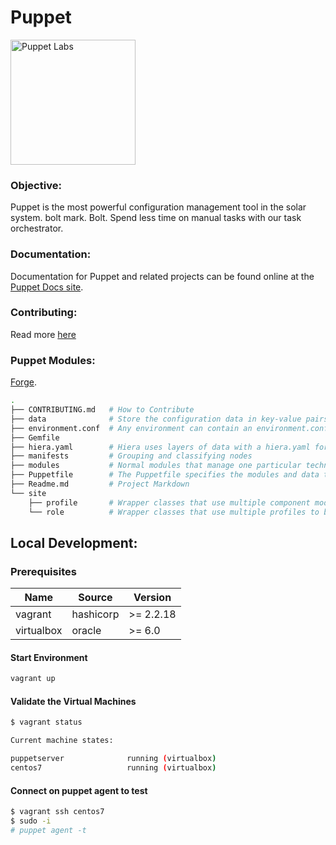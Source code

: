 # Puppet
<img src=".images/logo.png" alt="Puppet Labs" width="200"/>

### Objective:  
Puppet is the most powerful configuration management tool in the solar system. bolt mark. Bolt. Spend less time on manual tasks with our task orchestrator.

### Documentation:
Documentation for Puppet and related projects can be found online at the [Puppet Docs site](https://puppet.com/docs).

### Contributing:
Read more [here](./CONTRIBUTING.md) 

### Puppet Modules:
[Forge](https://forge.puppet.com/).

```bash
.
├── CONTRIBUTING.md   # How to Contribute 
├── data              # Store the configuration data in key-value pairs
├── environment.conf  # Any environment can contain an environment.conf file.
├── Gemfile
├── hiera.yaml        # Hiera uses layers of data with a hiera.yaml for each layer.
├── manifests         # Grouping and classifying nodes
├── modules           # Normal modules that manage one particular technology, for example puppetlabs/apache.
├── Puppetfile        # The Puppetfile specifies the modules and data that you want in each environment.
├── Readme.md         # Project Markdown
└── site
    ├── profile       # Wrapper classes that use multiple component modules to configure a layered technology stack.
    └── role          # Wrapper classes that use multiple profiles to build a complete system configuration.

```

Local Development:
-------------
### Prerequisites
| Name | Source | Version |
|------|--------|---------|
| vagrant | hashicorp | >= 2.2.18 |
| virtualbox | oracle | >= 6.0 |

#### Start Environment
```bash
vagrant up
```

#### Validate the Virtual Machines
```bash
$ vagrant status

Current machine states:

puppetserver              running (virtualbox)
centos7                   running (virtualbox)

```

#### Connect on puppet agent to test
```bash
$ vagrant ssh centos7
$ sudo -i
# puppet agent -t 
```
